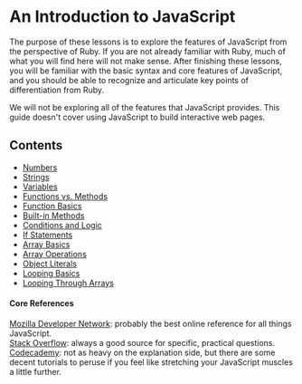 # An Introduction to JavaScript

The purpose of these lessons is to explore the features of JavaScript from the perspective of Ruby.  If you are not already familiar with Ruby, much of what you will find here will not make sense. After finishing these lessons, you will be familiar with the basic syntax and core features of JavaScript, and you should be able to recognize and articulate key points of differentiation from Ruby.

We will not be exploring all of the features that JavaScript provides. This guide doesn't cover using JavaScript to build interactive web pages.

## Contents
- [Numbers](1_numbers.md)
- [Strings](2_strings.md)
- [Variables](3_variables.md)
- [Functions vs. Methods](4_functions_vs_methods.md)
- [Function Basics](5_function_basics.md)
- [Built-in Methods](6_built_in_methods.md)
- [Conditions and Logic](7_conditions_and_logic.md)
- [If Statements](8_if_statements.md)
- [Array Basics](9_array_basics.md)
- [Array Operations](10_array_operations.md)
- [Object Literals](11_object_literals.md)
- [Looping Basics](12_looping_basics.md)
- [Looping Through Arrays](13_looping_through_arrays.md)



#### Core References

[Mozilla Developer Network](https://developer.mozilla.org/en/JavaScript/): probably the best online reference for all things JavaScript. <br>
[Stack Overflow](http://stackoverflow.com/questions/tagged/javascript): always a good source for specific, practical questions. <br>
[Codecademy](http://www.codecademy.com/): not as heavy on the explanation side, but there are some decent tutorials to peruse if you feel like stretching your JavaScript muscles a little further.
